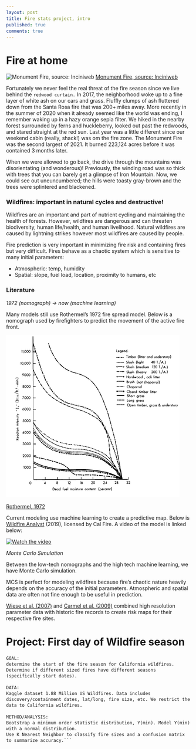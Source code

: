 ```yaml
---
layout: post
title: Fire stats project, intro
published: true
comments: true
---
```


# Fire at home

![Monument Fire, source: Inciniweb](http://inciweb.nwcg.gov/photos/CASHF/2021-08-01-1041-Monument-Fire/picts/2021_09_19-09.38.39.946-CDT.jpeg)
[Monument Fire, source: Inciniweb](http://inciweb.nwcg.gov/photos/CASHF/2021-08-01-1041-Monument-Fire)

Fortunately we never feel the real threat of the fire season since we live behind the ``redwood curtain.`` In 2017, the neighborhood woke up to a fine layer of white ash on our cars and grass. Fluffly clumps of ash fluttered down from the Santa Rosa fire that was 200+ miles away. More recently in the summer of 2020 when it already seemed like the world was ending, I remember waking up in a hazy orange sepia filter. We hiked in the nearby forest surrounded by ferns and huckleberry, looked out past the redwoods, and stared straight at the red sun. Last year was a little different since our weekend cabin (really, shack!) was om the fire zone. The Monument Fire was the second largest of 2021. It burned 223,124 acres before it was contained 3 months later. 

When we were allowed to go back, the drive through the mountains was disorientating (and wonderous)! Previously, the winding road was so thick with trees that you can barely get a glimpse of Iron Mountain. Now, we could see out uneuncumbered; the hills were toasty gray-brown and the trees were splintered and blackened.

### Wildfires: important in natural cycles and destructive!

Wildfires are an important and part of nutrient cycling and maintaining the health of forests. However, wildfires are dangerous and can threaten biodiversity, human life/health, and human livelihood. Natural wildfires are caused by lightning strikes however most wildfires are caused by people.

Fire prediction is very important in minimizing fire risk and containing fires but very difficult. Fires behave as a chaotic system which is sensitive to many initial parameters:
- Atmospheric: temp, humidity
- Spatial: slope, fuel load, location, proximity to humans, etc

### Literature

*1972 (nomograph) → now (machine learning)*

Many models still use Rothermel’s 1972 fire spread model. Below is a nomograph used by firefighters to predict the movement of the active fire front.

![Rothermel, 1972: Figure 24. Reaction intensity of typical wildland fuels computer with heterogenous formulations for the model from data in table 1.](../img/Rothermel1972_Fig24.png)

[Rothermel, 1972](https://www.fs.usda.gov/treesearch/pubs/32533)

Current modeling use machine learning to create a predictive map. Below is [Wildfire Analyst](https://www.wildfireanalyst.com/) (2019), licensed by Cal Fire. A video of the model is linked below:

[![Watch the video](https://img.youtube.com/vi/1IT_5qX592g/hqdefault.jpg)](https://youtu.be/1IT_5qX592g)

*Monte Carlo Simulation*

Between the low-tech nomographs and the high tech machine learning, we have Monte Carlo simulation.

MCS is perfect for modeling wildfires because fire’s chaotic nature heavily depends on the accuracy of the initial parameters. Atmospheric and spatial data are often not fine enough to be useful in prediction.

[Wiese et al. (2007)](https://www.fs.fed.us/psw/publications/weise/psw_2007_weise(castillo)001.pdf) and [Carmel et al. (2009)](https://www.researchgate.net/publication/235990366_Assessing_fire_risk_using_Monte_Carlo_simulations_of_fire_spread) combined high resolution parameter data with historic fire records to create risk maps for their respective fire sites.

# Project: First day of Wildfire season 

```
GOAL:
determine the start of the fire season for California wildfires. Determine if different sized fires have different seasons (specifically start dates).

DATA:
Kaggle dataset 1.88 Million US Wildfires. Data includes discovery/containment dates, lat/long, fire size, etc. We restrict the data to California wildfires.

METHOD/ANALYSIS:
Bootstrap a minimum order statistic distribution, Y(min). Model Y(min) with a normal distribution.
Use K Nearest Neighbor to classify fire sizes and a confusion matrix to summarize accuracy.```
